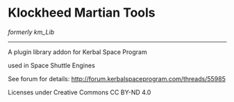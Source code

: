 # Klockheed Martian Tools

*formerly km_Lib*

---

A plugin library addon for Kerbal Space Program

used in Space Shuttle Engines

See forum for details: http://forum.kerbalspaceprogram.com/threads/55985

Licenses under Creative Commons CC BY-ND 4.0
